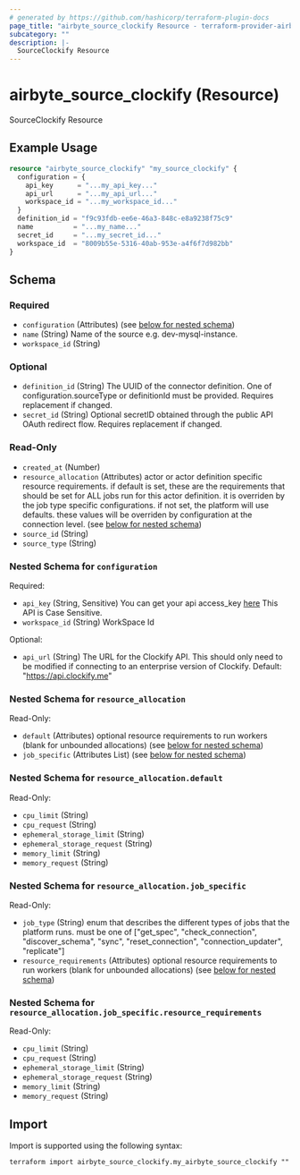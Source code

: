 ```yaml
---
# generated by https://github.com/hashicorp/terraform-plugin-docs
page_title: "airbyte_source_clockify Resource - terraform-provider-airbyte"
subcategory: ""
description: |-
  SourceClockify Resource
---
```


# airbyte_source_clockify (Resource)

SourceClockify Resource

## Example Usage

```terraform
resource "airbyte_source_clockify" "my_source_clockify" {
  configuration = {
    api_key      = "...my_api_key..."
    api_url      = "...my_api_url..."
    workspace_id = "...my_workspace_id..."
  }
  definition_id = "f9c93fdb-ee6e-46a3-848c-e8a9238f75c9"
  name          = "...my_name..."
  secret_id     = "...my_secret_id..."
  workspace_id  = "8009b55e-5316-40ab-953e-a4f6f7d982bb"
}
```

<!-- schema generated by tfplugindocs -->
## Schema

### Required

- `configuration` (Attributes) (see [below for nested schema](#nestedatt--configuration))
- `name` (String) Name of the source e.g. dev-mysql-instance.
- `workspace_id` (String)

### Optional

- `definition_id` (String) The UUID of the connector definition. One of configuration.sourceType or definitionId must be provided. Requires replacement if changed.
- `secret_id` (String) Optional secretID obtained through the public API OAuth redirect flow. Requires replacement if changed.

### Read-Only

- `created_at` (Number)
- `resource_allocation` (Attributes) actor or actor definition specific resource requirements. if default is set, these are the requirements that should be set for ALL jobs run for this actor definition. it is overriden by the job type specific configurations. if not set, the platform will use defaults. these values will be overriden by configuration at the connection level. (see [below for nested schema](#nestedatt--resource_allocation))
- `source_id` (String)
- `source_type` (String)

<a id="nestedatt--configuration"></a>
### Nested Schema for `configuration`

Required:

- `api_key` (String, Sensitive) You can get your api access_key <a href="https://app.clockify.me/user/settings">here</a> This API is Case Sensitive.
- `workspace_id` (String) WorkSpace Id

Optional:

- `api_url` (String) The URL for the Clockify API. This should only need to be modified if connecting to an enterprise version of Clockify. Default: "https://api.clockify.me"


<a id="nestedatt--resource_allocation"></a>
### Nested Schema for `resource_allocation`

Read-Only:

- `default` (Attributes) optional resource requirements to run workers (blank for unbounded allocations) (see [below for nested schema](#nestedatt--resource_allocation--default))
- `job_specific` (Attributes List) (see [below for nested schema](#nestedatt--resource_allocation--job_specific))

<a id="nestedatt--resource_allocation--default"></a>
### Nested Schema for `resource_allocation.default`

Read-Only:

- `cpu_limit` (String)
- `cpu_request` (String)
- `ephemeral_storage_limit` (String)
- `ephemeral_storage_request` (String)
- `memory_limit` (String)
- `memory_request` (String)


<a id="nestedatt--resource_allocation--job_specific"></a>
### Nested Schema for `resource_allocation.job_specific`

Read-Only:

- `job_type` (String) enum that describes the different types of jobs that the platform runs. must be one of ["get_spec", "check_connection", "discover_schema", "sync", "reset_connection", "connection_updater", "replicate"]
- `resource_requirements` (Attributes) optional resource requirements to run workers (blank for unbounded allocations) (see [below for nested schema](#nestedatt--resource_allocation--job_specific--resource_requirements))

<a id="nestedatt--resource_allocation--job_specific--resource_requirements"></a>
### Nested Schema for `resource_allocation.job_specific.resource_requirements`

Read-Only:

- `cpu_limit` (String)
- `cpu_request` (String)
- `ephemeral_storage_limit` (String)
- `ephemeral_storage_request` (String)
- `memory_limit` (String)
- `memory_request` (String)

## Import

Import is supported using the following syntax:

```shell
terraform import airbyte_source_clockify.my_airbyte_source_clockify ""
```
